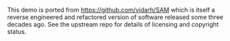 This demo is ported from https://github.com/vidarh/SAM
which is itself a reverse engineered and refactored version of
software released some three decades ago.  See the upstream
repo for details of licensing and copyright status.

